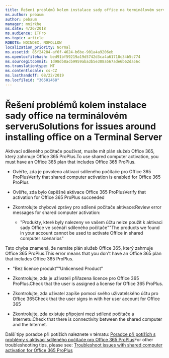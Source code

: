 ```yaml
---
title: Řešení problémů kolem instalace sady office na terminálovém serveru
ms.author: pebaum
author: pebaum
manager: mnirkhe
ms.date: 4/26/2018
ms.audience: ITPro
ms.topic: article
ROBOTS: NOINDEX, NOFOLLOW
localization_priority: Normal
ms.assetid: 85f24284-af6f-4624-b6be-901a4a9206eb
ms.openlocfilehash: bed91bf59219a19d5742d3ca4a61718c34b5c774
ms.sourcegitcommit: 1d98db8acb9959aba3b5e308a567ade6b62da56c
ms.translationtype: MT
ms.contentlocale: cs-CZ
ms.lasthandoff: 08/22/2019
ms.locfileid: "36501468"
---
```

# <a name="solutions-for-issues-around-installing-office-on-a-terminal-server"></a><span data-ttu-id="47763-102">Řešení problémů kolem instalace sady office na terminálovém serveru</span><span class="sxs-lookup"><span data-stu-id="47763-102">Solutions for issues around installing office on a Terminal Server</span></span>

<span data-ttu-id="47763-103">Aktivací sdíleného počítače používat, musíte mít plán služeb Office 365, který zahrnuje Office 365 ProPlus.</span><span class="sxs-lookup"><span data-stu-id="47763-103">To use shared computer activation, you must have an Office 365 plan that includes Office 365 ProPlus.</span></span>
  
- <span data-ttu-id="47763-104">Ověřte, zda je povoleno aktivací sdíleného počítače pro Office 365 ProPlus</span><span class="sxs-lookup"><span data-stu-id="47763-104">Verify that shared computer activation is enabled for Office 365 ProPlus</span></span>
    
- <span data-ttu-id="47763-105">Ověřte, zda bylo úspěšné aktivace Office 365 ProPlus</span><span class="sxs-lookup"><span data-stu-id="47763-105">Verify that activation for Office 365 ProPlus succeeded</span></span>
    
- <span data-ttu-id="47763-106">Zkontrolujte chybové zprávy pro sdílené počítače aktivace:</span><span class="sxs-lookup"><span data-stu-id="47763-106">Review error messages for shared computer activation:</span></span>
    
  - <span data-ttu-id="47763-107">"Produkty, které byly nalezeny ve vašem účtu nelze použít k aktivaci sady Office ve scénáři sdíleného počítače"</span><span class="sxs-lookup"><span data-stu-id="47763-107">"The products we found in your account cannot be used to activate Office in shared computer scenarios"</span></span>
  
<span data-ttu-id="47763-108">Tato chyba znamená, že nemáte plán služeb Office 365, který zahrnuje Office 365 ProPlus.</span><span class="sxs-lookup"><span data-stu-id="47763-108">This error means that you don't have an Office 365 plan that includes Office 365 ProPlus.</span></span>
    
  - <span data-ttu-id="47763-109">"Bez licence produkt"</span><span class="sxs-lookup"><span data-stu-id="47763-109">"Unlicensed Product"</span></span>
    
  - <span data-ttu-id="47763-110">Zkontrolujte, zda je uživateli přiřazena licence pro Office 365 ProPlus.</span><span class="sxs-lookup"><span data-stu-id="47763-110">Check that the user is assigned a license for Office 365 ProPlus.</span></span>
    
  - <span data-ttu-id="47763-111">Zkontrolujte, zda uživatel zapíše pomocí svého uživatelského účtu pro Office 365</span><span class="sxs-lookup"><span data-stu-id="47763-111">Check that the user signs in with her user account for Office 365</span></span>
    
  - <span data-ttu-id="47763-112">Zkontrolujte, zda existuje připojení mezi sdílené počítače a Internetu.</span><span class="sxs-lookup"><span data-stu-id="47763-112">Check that there is connectivity between the shared computer and the Internet.</span></span>
    
<span data-ttu-id="47763-113">Další tipy poradce při potížích naleznete v tématu: [Poradce při potížích s problémy s aktivací sdíleného počítače pro Office 365 ProPlus](https://docs.microsoft.com/DeployOffice/troubleshoot-issues-with-shared-computer-activation-for-office-365-proplus)</span><span class="sxs-lookup"><span data-stu-id="47763-113">For other troubleshooting tips, please see: [Troubleshoot issues with shared computer activation for Office 365 ProPlus](https://docs.microsoft.com/DeployOffice/troubleshoot-issues-with-shared-computer-activation-for-office-365-proplus)</span></span>
  


